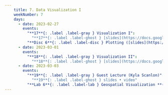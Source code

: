 ```yaml
---
    title: 7. Data Visualization I
    weekNumber: 7
    days:
      - date: 2023-02-27
        events:
          "**17**{: .label .label-gray } Visualization I":
            "**17**{: .label .label-ghost } [slides](https://docs.google.com/presentation/d/1wecf1bA_V8J1gz-lK1EHyBg2a9RokdgTzHUWDHeuEQc/edit?usp=sharing) • [video](https://kaltura.berkeley.edu/media/ECON+148%2C+LEC+001+%28Spring+2023%29/1_o5n5bgdv/288222162) • code: [Seaborn](https://datahub.berkeley.edu/hub/user-redirect/git-pull?repo=https%3A%2F%2Fgithub.com%2FUCB-Econ-148%2Fsp23-student&branch=main&urlpath=lab%2Ftree%2Fsp23-student%2Flec%2FLec7-1%2FViz-1.ipynb)"
          "**Disc 6**{: .label .label-disc } Plotting ([slides](https://docs.google.com/presentation/d/1BrE6LKKvZEEhR53oMuP3TJeCHBaeAE1P0Pgk86HRdEw/edit?usp=sharing)) ([video](https://kaltura.berkeley.edu/media/ECON+148%2C+DIS+102+%28Spring+2023%29/1_2yovoxjg/288222162))":
      - date: 2023-03-01
        events:
          "**18**{: .label .label-gray } Visualization II":
            "**18**{: .label .label-ghost } [slides](https://docs.google.com/presentation/d/11sQwpdOQPif7Q5vFOtWhy6n8rfx6owNnXcoWzxmu7rI/edit?usp=sharing) • video • code: [Avocado](https://datahub.berkeley.edu/hub/user-redirect/git-pull?repo=https%3A%2F%2Fgithub.com%2FUCB-Econ-148%2Fsp23-student&branch=main&urlpath=lab%2Ftree%2Fsp23-student%2Flec%2FLec7-2%2FAvocado_Demand_logs.ipynb), [WaterGuard](https://datahub.berkeley.edu/hub/user-redirect/git-pull?repo=https%3A%2F%2Fgithub.com%2FUCB-Econ-148%2Fsp23-student&branch=main&urlpath=lab%2Ftree%2Fsp23-student%2Flec%2FLec7-2%2FWGP_GraphPractice.ipynb)"
      - date: 2023-03-03
        events:
          "**19**{: .label .label-gray } Guest Lecture (Kyla Scanlon)":
            "**19**{: .label .label-ghost } slides • video"
          "**Lab 6**{: .label .label-lab } Geospatial Visualization **(due Mar. 14)**":         
---
```

